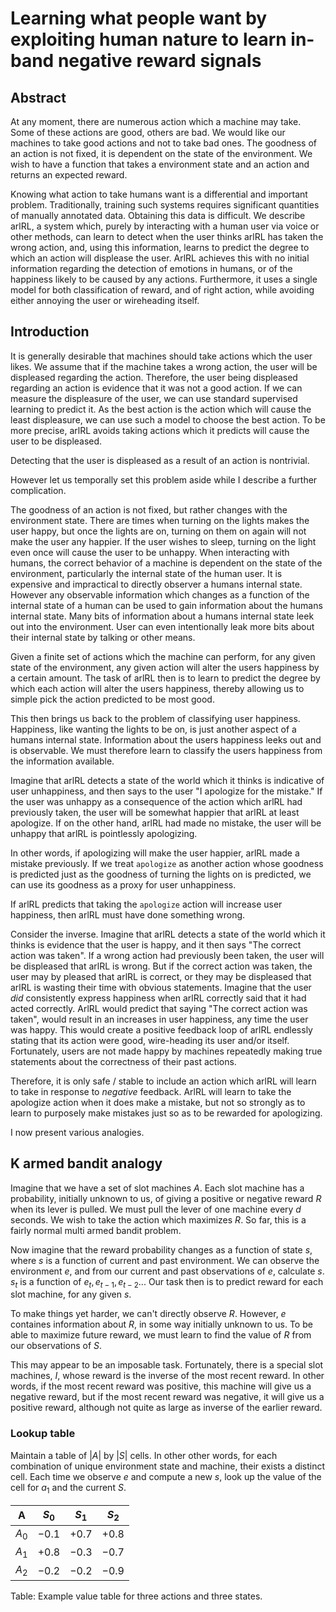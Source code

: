 # Learning what people want by exploiting human nature to learn in-band negative reward signals

## Abstract
At any moment, there are numerous action which a machine may take.
Some of these actions are good, others are bad.
We would like our machines to take good actions and not to take bad ones.
The goodness of an action is not fixed, it is dependent on the state of the environment.
We wish to have a function that takes a environment state and an action and returns an expected reward.

Knowing what action to take humans want is a differential and important problem.
Traditionally, training such systems requires significant quantities of manually annotated data.
Obtaining this data is difficult.
We describe arlRL, a system which, purely by interacting with a human user via voice or other methods, can learn to detect when the user thinks arlRL has taken the wrong action, and, using this information, learns to predict the degree to which an action will displease the user.
ArlRL achieves this with no initial information regarding the detection of emotions in humans, or of the happiness likely to be caused by any actions.
Furthermore, it uses a single model for both classification of reward, and of right action, while avoiding either annoying the user or wireheading itself.


## Introduction
It is generally desirable that machines should take actions which the user likes.
We assume that if the machine takes a wrong action, the user will be displeased regarding the action.
Therefore, the user being displeased regarding an action is evidence that it was not a good action.
If we can measure the displeasure of the user, we can use standard supervised learning to predict it.
As the best action is the action which will cause the least displeasure, we can use such a model to choose the best action.
To be more precise, arlRL avoids taking actions which it predicts will cause the user to be displeased.

Detecting that the user is displeased as a result of an action is nontrivial.

However let us temporally set this problem aside while I describe a further complication.

The goodness of an action is not fixed, but rather changes with the environment state.
There are times when turning on the lights makes the user happy, but once the lights are on, turning on them on again will not make the user any happier.
If the user wishes to sleep, turning on the light even once will cause the user to be unhappy.
When interacting with humans, the correct behavior of a machine is dependent on the state of the environment, particularly the internal state of the human user.
It is expensive and impractical to directly observer a humans internal state.
However any observable information which changes as a function of the internal state of a human can be used to gain information about the humans internal state.
Many bits of information about a humans internal state leek out into the environment.
User can even intentionally leak more bits about their internal state by talking or other means.

Given a finite set of actions which the machine can perform, for any given state of the environment, any given action will alter the users happiness by a certain amount.
The task of arlRL then is to learn to predict the degree by which each action will alter the users happiness, thereby allowing us to simple pick the action predicted to be most good.

This then brings us back to the problem of classifying user happiness.
Happiness, like wanting the lights to be on, is just another aspect of a humans internal state.
Information about the users happiness leeks out and is observable.
We must therefore learn to classify the users happiness from the information available.

Imagine that arlRL detects a state of the world which it thinks is indicative of user unhappiness, and then says to the user "I apologize for the mistake."
If the user was unhappy as a consequence of the action which arlRL had previously taken, the user will be somewhat happier that arlRL at least apologize.
If on the other hand, arlRL had made no mistake, the user will be unhappy that arlRL is pointlessly apologizing.

In other words, if apologizing will make the user happier, arlRL made a mistake previously.
If we treat `apologize` as another action whose goodness is predicted just as the goodness of turning the lights on is predicted, we can use its goodness as a proxy for user unhappiness.

If arlRL predicts that taking the `apologize` action will increase user happiness, then arlRL must have done something wrong.

Consider the inverse.
Imagine that arlRL detects a state of the world which it thinks is evidence that the user is happy, and it then says "The correct action was taken".
If a wrong action had previously been taken, the user will be displeased that arlRL is wrong.
But if the correct action was taken, the user may by pleased that arlRL is correct, or they may be displeased that arlRL is wasting their time with obvious statements.
Imagine that the user _did_ consistently express happiness when arlRL correctly said that it had acted correctly.
ArlRL would predict that saying "The correct action was taken", would result in an increases in user happiness, any time the user was happy.
This would create a positive feedback loop of arlRL endlessly stating that its action were good, wire-heading its user and/or itself.
Fortunately, users are not made happy by machines repeatedly making true statements about the correctness of their past actions.

Therefore, it is only safe / stable to include an action which arlRL will learn to take in response to _negative_ feedback.
ArlRL will learn to take the apologize action when it does make a mistake, but not so strongly as to learn to purposely make mistakes just so as to be rewarded for apologizing.

I now present various analogies.

## K armed bandit analogy
Imagine that we have a set of slot machines $A$.
Each slot machine has a probability, initially unknown to us, of giving a positive or negative reward $R$ when its lever is pulled.
We must pull the lever of one machine every $d$ seconds.
We wish to take the action which maximizes $R$.
So far, this is a fairly normal multi armed bandit problem.

Now imagine that the reward probability changes as a function of state $s$, where $s$ is a function of current and past environment.
We can observe the environment $e$, and from our current and past observations of $e$, calculate $s$.
$s_t$ is a function of $e_{t}, e_{t-1}, e_{t-2}...$
Our task then is to predict reward for each slot machine, for any given $s$.

To make things yet harder, we can't directly observe $R$.
However, $e$ containes information about $R$, in some way initially unknown to us.
To be able to maximize future reward, we must learn to find the value of $R$ from our observations of $S$.

This may appear to be an imposable task.
Fortunately, there is a special slot machines, $I$, whose reward is the inverse of the most recent reward.
In other words, if the most recent reward was positive, this machine will give us a negative reward, but if the most recent reward was negative, it will give us a positive reward, although not quite as large as inverse of the earlier reward.

### Lookup table
Maintain a table of $|A|$ by $|S|$ cells.
In other other words, for each combination of unique environment state and machine, their exists a distinct cell.
Each time we observe $e$ and compute a new $s$, look up the value of the cell for $a_1$ and the current $S$.

A     | $S_0$ | $S_1$  | $S_2$
------|-------|--------|----
$A_0$ |$-0.1$ | $+0.7$ | $+0.8$
$A_1$ |$+0.8$ | $-0.3$ | $-0.7$
$A_2$ |$-0.2$ | $-0.2$ | $-0.9$
Table: Example value table for three actions and three states.
